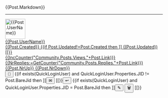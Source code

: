 ﻿<div id="{{Post.ObjectId}}">
<div id="Content{{Post.ObjectId}}">

{{Post.Markdown}}

</div>
<hr/>
<div class='footer'>
<a href="/Community/Author/{{Post.UserId}}">
<img alt='{{Post.UserName}}' with='64' height='64' src='{{Post.AvatarUrl}}?Width=64&Height=64'/>
<div class='authorInfo'>
<span class='author'>{{Post.UserName}}</span>
<br/>
<span class='created'>{{Post.Created}}</span>
{{if Post.Updated!=Post.Created then ]]
<span class='updated'>((Post.Updated))</span>[[}}
<br/>
<span class='views'>{{IncCounter("Community.Posts.Views."+Post.Link)}}</span>
<span class='replies' onclick="LoadPostReplies('{{Post.Link}}','{{Post.ObjectId}}');event.preventDefault()">{{NrReplies:=GetCounter("Community.Posts.Replies."+Post.Link)}}</span>
<span class='upvotes' id="up{{Post.ObjectId}}" onclick="{{exists(QuickLoginUser) ? ]]VotePost('((Post.ObjectId))',true)[[ : ]]DoLogin()[[}};event.preventDefault()">{{Post.NrUp}}</span>
<span class='downvotes' id="down{{Post.ObjectId}}" onclick="{{exists(QuickLoginUser) ? ]]VotePost('((Post.ObjectId))',false)[[ : ]]DoLogin()[[}};event.preventDefault()">{{Post.NrDown}}</span>
</div></a>
<div class="toolbar">
<button type="button" onclick="OpenLink('/Community/Post/{{Post.Link}}')" title="Direct link to page." class="unicodeChar">🔗</button>
{{if exists(QuickLoginUser) and QuickLoginUser.Properties.JID != Post.BareJid then ]]<button type="button" onclick="OpenLink('/Community/Message.md?PLink=((Post.Link))')" title="Send Private Message to author." class="unicodeChar">✉</button>
[[}}<button type="button" onclick="ReplyToPost('{{Post.Link}}','{{Post.ObjectId}}');event.preventDefault()" title="Write a public response to the post." class="unicodeChar">↩</button>
{{if exists(QuickLoginUser) and QuickLoginUser.Properties.JID = Post.BareJid then ]]<button type="button" onclick="EditPost('((Post.ObjectId))')" title="Edit the post." class="unicodeChar">✎</button>
<button type="button" onclick="DeletePost('((Post.Link))')" title="Delete post." class="unicodeChar negButton">🗑</button>
[[}}
</div>
</div>
<div id="editor{{Post.ObjectId}}"></div>
<div id="reply{{Post.ObjectId}}"></div>
<div id="replies{{Post.ObjectId}}"></div>
</div>
